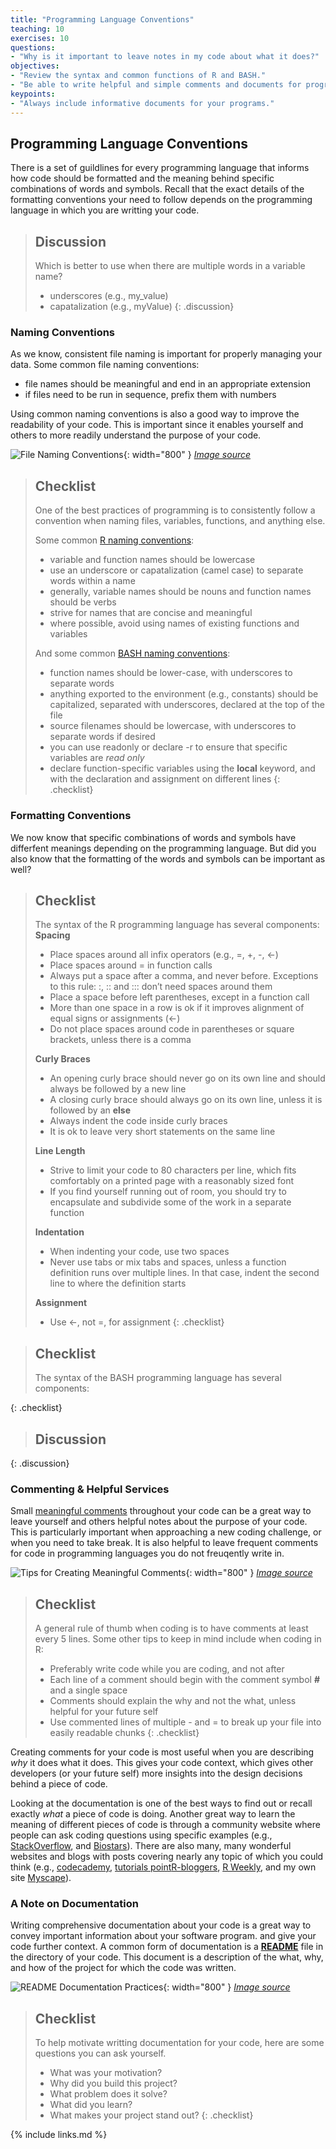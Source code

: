 ```yaml
---
title: "Programming Language Conventions"
teaching: 10
exercises: 10
questions:
- "Why is it important to leave notes in my code about what it does?"
objectives:
- "Review the syntax and common functions of R and BASH."
- "Be able to write helpful and simple comments and documents for programs."
keypoints:
- "Always include informative documents for your programs."
---
```


## Programming Language Conventions 

There is a set of guildlines for every programming language that informs how code should be formatted and the meaning behind specific combinations of words and symbols. Recall that the exact details of the formatting conventions your need to follow depends on the programming language in which you are writting your code.

> ## Discussion
>
> Which is better to use when there are multiple words in a variable name?
> - underscores (e.g., my_value)
> - capatalization (e.g., myValue)
{: .discussion}


### Naming Conventions

As we know, consistent file naming is important for properly managing your data. Some common file naming conventions:
- file names should be meaningful and end in an appropriate extension
- if files need to be run in sequence, prefix them with numbers

Using common naming conventions is also a good way to improve the readability of your code. This is important since it enables yourself and others to more readily understand the purpose of your code. 

![File Naming Conventions](../fig/laureperrier_filenaming.png){: width="800" }
*[Image source][fileConventions]*

> ## Checklist
>
> One of the best practices of programming is to consistently follow a convention when naming files, variables, functions, and anything else.
>
> Some common [R naming conventions][conventionsR]:
> - variable and function names should be lowercase
> - use an underscore or capatalization (camel case) to separate words within a name
> - generally, variable names should be nouns and function names should be verbs
> - strive for names that are concise and meaningful
> - where possible, avoid using names of existing functions and variables
>
> And some common [BASH naming conventions][conventionsBASH]:
> - function names should be lower-case, with underscores to separate words
> - anything exported to the environment (e.g., constants) should be capitalized, separated with underscores, declared at the top of the file
> - source filenames should be lowercase, with underscores to separate words if desired
> - you can use readonly or declare -r to ensure that specific variables are *read only*
> - declare function-specific variables using the **local** keyword, and with the declaration and assignment on different lines
{: .checklist}


### Formatting Conventions

We now know that specific combinations of words and symbols have differfent meanings depending on the programming language. But did you also know that the formatting of the words and symbols can be important as well?

> ## Checklist
>
> The syntax of the R programming language has several components:
> **Spacing**
> - Place spaces around all infix operators (e.g., =, +, -, <-)
> - Place spaces around = in function calls
> - Always put a space after a comma, and never before. Exceptions to this rule: :, :: and ::: don’t need spaces around them
> - Place a space before left parentheses, except in a function call
> - More than one space in a row is ok if it improves alignment of equal signs or assignments (<-)
> - Do not place spaces around code in parentheses or square brackets, unless there is a comma
>
> **Curly Braces**
> - An opening curly brace should never go on its own line and should always be followed by a new line
> - A closing curly brace should always go on its own line, unless it is followed by an **else**
> - Always indent the code inside curly braces
> - It is ok to leave very short statements on the same line
>
> **Line Length**
> - Strive to limit your code to 80 characters per line, which fits comfortably on a printed page with a reasonably sized font
> - If you find yourself running out of room, you should try to encapsulate and subdivide some of the work in a separate function
>
> **Indentation**
> - When indenting your code, use two spaces
> - Never use tabs or mix tabs and spaces, unless a function definition runs over multiple lines. In that case, indent the second line to where the definition starts
> 
> **Assignment**
> - Use <-, not =, for assignment
{: .checklist}

> ## Checklist
>
> The syntax of the BASH programming language has several components:
>
{: .checklist}

> ## Discussion
>
>
{: .discussion}

### Commenting & Helpful Services

Small [meaningful comments][meaningfulComments] throughout your code can be a great way to leave yourself and others helpful notes about the purpose of your code. This is particularly important when approaching a new coding challenge, or when you need to take break. It is also helpful to leave frequent comments for code in programming languages you do not freuqently write in.

![Tips for Creating Meaningful Comments](../fig/meaningfulComments.png){: width="800" }
*[Image source][meaningfulComments]*

> ## Checklist
>
> A general rule of thumb when coding is to have comments at least every 5 lines. Some other tips to keep in mind include when coding in R:
> - Preferably write code while you are coding, and not after
> - Each line of a comment should begin with the comment symbol **#** and a single space
> - Comments should explain the why and not the what, unless helpful for your future self
> - Use commented lines of multiple - and = to break up your file into easily readable chunks
{: .checklist}

Creating comments for your code is most useful when you are describing *why* it does what it does. This gives your code context, which gives other developers (or your future self) more insights into the design decisions behind a piece of code.

Looking at the documentation is one of the best ways to find out or recall exactly *what* a piece of code is doing. Another great way to learn the meaning of different pieces of code is through a community website where people can ask coding questions using specific examples (e.g., [StackOverflow][SO], and [Biostars][BS]). There are also many, many wonderful websites and blogs with posts covering nearly any topic of which you could think (e.g., [codecademy][codecademy], [tutorials point][TP][R-bloggers][RB], [R Weekly][RW], and my own site [Myscape][Myscape]).


### A Note on Documentation

Writing comprehensive documentation about your code is a great way to convey important information about your software program. and give your code further context. A common form of documentation is a [**README**][docStrats] file in the directory of your code. This document is a description of the what, why, and how of the project for which the code was written.

![README Documentation Practices](../fig/Readme_book_signifying_code_documentation.png){: width="800" }
*[Image source][readmeDocs]*

> ## Checklist
> To help motivate writting documentation for your code, here are some questions you can ask yourself.
> - What was your motivation?
> - Why did you build this project?
> - What problem does it solve?
> - What did you learn?
> - What makes your project stand out?
{: .checklist}


[conventionsR]: http://adv-r.had.co.nz/Style.html
[conventionsBASH]: https://google.github.io/styleguide/shellguide.html
[fileConventions]: https://biblio.uottawa.ca/en/services/faculty/research-data-management/file-naming-and-organization-data
[meaningfulComments]: https://www.stepsize.com/blog/the-engineers-guide-to-writing-code-comments
[codecademy]: https://www.codecademy.com/catalog/language/r?g_network=g&g_device=c&g_adid=494035656878&g_keyword=&g_acctid=243-039-7011&g_adtype=search&g_adgroupid=122166635692&g_keywordid=dsa-1147291854134&g_campaignid=12144922488&g_campaign=US+DSA+-+Catalog&utm_id=t_dsa-1147291854134:ag_122166635692:cp_12144922488:n_g:d_c&utm_term=&utm_campaign=US%20DSA%3A%20Catalog&utm_source=google&utm_medium=paid-search&utm_content=494035656878&hsa_acc=2430397011&hsa_cam=12144922488&hsa_grp=122166635692&hsa_ad=494035656878&hsa_src=g&hsa_tgt=dsa-1147291854134&hsa_kw=&hsa_mt=&hsa_net=adwords&hsa_ver=3&gclid=Cj0KCQiAxoiQBhCRARIsAPsvo-w6GRi0Zpoyejk9YrXjYxjAD_FUNVF9WQ21g5HTA7pNGY72U7ng7B8aAtjoEALw_wcB
[TP]: https://www.tutorialspoint.com/r/index.htm
[SO]: https://stackoverflow.com/
[BS]: https://www.biostars.org/
[RB]: https://www.r-bloggers.com/
[RW]: https://rweekly.org/
[Myscape]: https://morphoscape.wordpress.com/category/tech/
[readmeDocs]: https://blog.submain.com/code-documentation-the-complete-beginners-guide/
[docStrats]: https://www.freecodecamp.org/news/how-to-write-a-good-readme-file/

{% include links.md %}
